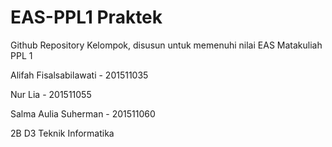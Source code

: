 # EAS-PPL1 Praktek
Github Repository Kelompok, disusun untuk memenuhi nilai EAS Matakuliah PPL 1

<p>Alifah Fisalsabilawati - 201511035

  Nur Lia - 201511055

  Salma Aulia Suherman - 201511060

2B D3 Teknik Informatika</p>
